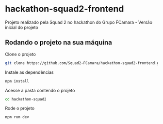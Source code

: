# hackathon-squad2-frontend
Projeto realizado pela Squad 2 no hackathon do Grupo FCamara - Versão inicial do projeto

## Rodando o projeto na sua máquina
Clone o projeto
```bash
git clone https://github.com/Squad2-FCamara/hackathon-squad2-frontend.git
```
Instale as dependências
```bash
npm install
```
Acesse a pasta contendo o projeto
```bash
cd hackathon-squad2
```
Rode o projeto
```bash
npm run dev
```
